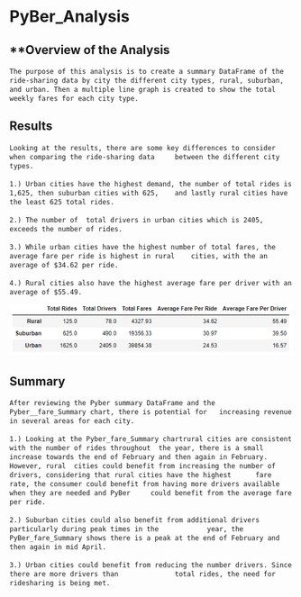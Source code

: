 # PyBer_Analysis

## **Overview of the Analysis
	
	The purpose of this analysis is to create a summary DataFrame of the ride-sharing data by city the different city types, rural, suburban, and urban. Then a multiple line graph is created to show the total weekly fares for each city type.

## **Results** 

	Looking at the results, there are some key differences to consider when comparing the ride-sharing data 	between the different city types. 

	1.) Urban cities have the highest demand, the number of total rides is 1,625, then suburban cities with 625, 	and lastly rural cities have the least 625 total rides.  

	2.) The number of  total drivers in urban cities which is 2405, exceeds the number of rides.

	3.) While urban cities have the highest number of total fares, the average fare per ride is highest in rural 	cities, with the an average of $34.62 per ride. 

	4.) Rural cities also have the highest average fare per driver with an average of $55.49. 

![pyber_summary_df](Images/pyber_summary_df.png)

## Summary 

	After reviewing the Pyber summary DataFrame and the Pyber__fare_Summary chart, there is potential for 	increasing revenue in several areas for each city.

	1.) Looking at the Pyber_fare_Summary chartrural cities are consistent with the number of rides throughout 	the year, there is a small increase towards the end of February and then again in February. However, rural 	cities could benefit from increasing the number of drivers, considering that rural cities have the highest 		fare rate, the consumer could benefit from having more drivers available when they are needed and PyBer 	could benefit from the average fare per ride. 
	
	2.) Suburban cities could also benefit from additional drivers particularly during peak times in the 			year, the PyBer_fare_Summary shows there is a peak at the end of February and then again in mid April.
	
	3.) Urban cities could benefit from reducing the number drivers. Since there are more drivers than 		        total rides, the need for ridesharing is being met. 



	



	

	
	




